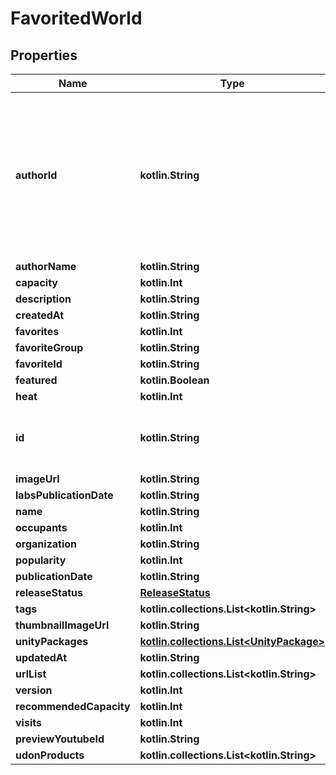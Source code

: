 
# FavoritedWorld

## Properties
Name | Type | Description | Notes
------------ | ------------- | ------------- | -------------
**authorId** | **kotlin.String** | A users unique ID, usually in the form of &#x60;usr_c1644b5b-3ca4-45b4-97c6-a2a0de70d469&#x60;. Legacy players can have old IDs in the form of &#x60;8JoV9XEdpo&#x60;. The ID can never be changed. | 
**authorName** | **kotlin.String** |  | 
**capacity** | **kotlin.Int** |  | 
**description** | **kotlin.String** |  | 
**createdAt** | **kotlin.String** |  | 
**favorites** | **kotlin.Int** |  | 
**favoriteGroup** | **kotlin.String** |  | 
**favoriteId** | **kotlin.String** |  | 
**featured** | **kotlin.Boolean** |  | 
**heat** | **kotlin.Int** |  | 
**id** | **kotlin.String** | WorldID be \&quot;offline\&quot; on User profiles if you are not friends with that user. | 
**imageUrl** | **kotlin.String** |  | 
**labsPublicationDate** | **kotlin.String** |  | 
**name** | **kotlin.String** |  | 
**occupants** | **kotlin.Int** |  | 
**organization** | **kotlin.String** |  | 
**popularity** | **kotlin.Int** |  | 
**publicationDate** | **kotlin.String** |  | 
**releaseStatus** | [**ReleaseStatus**](ReleaseStatus.md) |  | 
**tags** | **kotlin.collections.List&lt;kotlin.String&gt;** |   | 
**thumbnailImageUrl** | **kotlin.String** |  | 
**unityPackages** | [**kotlin.collections.List&lt;UnityPackage&gt;**](UnityPackage.md) |   | 
**updatedAt** | **kotlin.String** |  | 
**urlList** | **kotlin.collections.List&lt;kotlin.String&gt;** |  | 
**version** | **kotlin.Int** |  | 
**recommendedCapacity** | **kotlin.Int** |  |  [optional]
**visits** | **kotlin.Int** |  |  [optional]
**previewYoutubeId** | **kotlin.String** |  |  [optional]
**udonProducts** | **kotlin.collections.List&lt;kotlin.String&gt;** |  |  [optional]




